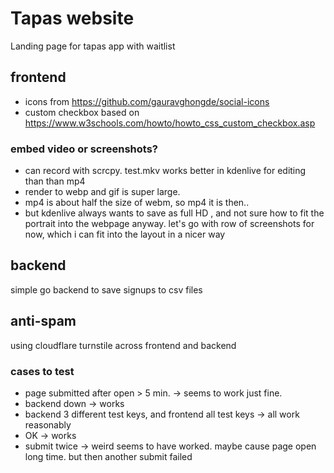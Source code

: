 # Tapas website

Landing page for tapas app with waitlist

## frontend

* icons from https://github.com/gauravghongde/social-icons
* custom checkbox based on https://www.w3schools.com/howto/howto_css_custom_checkbox.asp

### embed video or screenshots?

* can record with scrcpy. test.mkv works better in kdenlive for editing than than mp4
* render to webp and gif is super large.
* mp4 is about half the size of webm, so mp4 it is then..
* but kdenlive always wants to save as full HD , and not sure how to fit the portrait into the webpage anyway. let's go with row of screenshots for now, which i can fit into the layout in a nicer way

## backend

simple go backend to save signups to csv files

## anti-spam

using cloudflare turnstile across frontend and backend

### cases to test

* page submitted after open > 5 min. -> seems to work just fine.
* backend down -> works
* backend 3 different test keys, and frontend all test keys -> all work reasonably
* OK -> works
* submit twice -> weird seems to have worked. maybe cause page open long time. but then another submit failed
